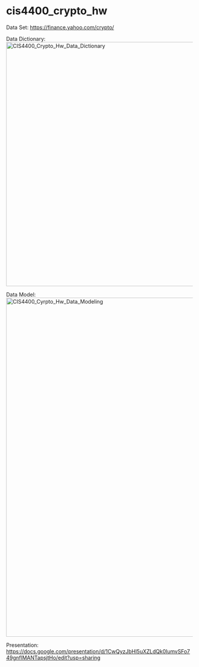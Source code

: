 # cis4400_crypto_hw

Data Set: 
https://finance.yahoo.com/crypto/

Data Dictionary:
<img width="659" alt="CIS4400_Crypto_Hw_Data_Dictionary" src="https://github.com/andchen2/CIS4400_Crypto_Hw/assets/132695752/44d00a5e-d949-4190-b80b-5b19717d2f7f">

Data Model:
<img width="915" alt="CIS4400_Cyrpto_Hw_Data_Modeling" src="https://github.com/andchen2/CIS4400_Crypto_Hw/assets/132695752/00b7dd7b-2634-4ae0-8efb-4d717067ac6f">

Presentation:
https://docs.google.com/presentation/d/1CwQyzJbHl5uXZLdQk0IumvSFo749gnflMANTapsjtHo/edit?usp=sharing

